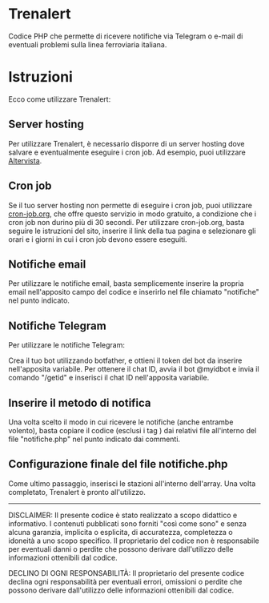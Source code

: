 

# Trenalert

Codice PHP che permette di ricevere notifiche via Telegram o e-mail di eventuali problemi sulla linea ferroviaria italiana.

# Istruzioni

Ecco come utilizzare Trenalert:

## Server hosting

Per utilizzare Trenalert, è necessario disporre di un server hosting dove salvare e eventualmente eseguire i cron job. Ad esempio, puoi utilizzare [Altervista](https://it.altervista.org).

## Cron job

Se il tuo server hosting non permette di eseguire i cron job, puoi utilizzare [cron-job.org](cron-job.org), che offre questo servizio in modo gratuito, a condizione che i cron job non durino più di 30 secondi. Per utilizzare cron-job.org, basta seguire le istruzioni del sito, inserire il link della tua pagina e selezionare gli orari e i giorni in cui i cron job devono essere eseguiti.

## Notifiche email

Per utilizzare le notifiche email, basta semplicemente inserire la propria email nell'apposito campo del codice e inserirlo nel file chiamato "notifiche" nel punto indicato.

## Notifiche Telegram

Per utilizzare le notifiche Telegram:

Crea il tuo bot utilizzando botfather, e ottieni il token del bot da inserire nell'apposita variabile.
Per ottenere il chat ID, avvia il bot @myidbot e invia il comando "/getid" e inserisci il chat ID nell'apposita variabile.
## Inserire il metodo di notifica

Una volta scelto il modo in cui ricevere le notifiche (anche entrambe volento), basta copiare il codice (esclusi i tag <?php e ?>) dai relativi file all'interno del file "notifiche.php" nel punto indicato dai commenti.

## Configurazione finale del file notifiche.php

Come ultimo passaggio, inserisci le stazioni all'interno dell'array. Una volta completato, Trenalert è pronto all'utilizzo.


------
DISCLAIMER:
Il presente codice è stato realizzato a scopo didattico e informativo. I contenuti pubblicati sono forniti "così come sono" e senza alcuna garanzia, implicita o esplicita, di accuratezza, completezza o idoneità a uno scopo specifico. Il proprietario del codice non è responsabile per eventuali danni o perdite che possono derivare dall'utilizzo delle informazioni ottenibili dal codice.

DECLINO DI OGNI RESPONSABILITÀ:
Il proprietario del presente codice declina ogni responsabilità per eventuali errori, omissioni o perdite che possono derivare dall'utilizzo delle informazioni ottenibili dal codice.



